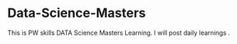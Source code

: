 # Data-Science-Masters
This is PW skills DATA Science Masters Learning. I will post daily learnings .
